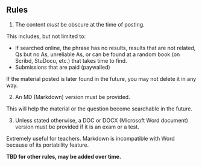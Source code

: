 ## Rules

1. The content *must* be obscure at the time of posting.

This includes, but not limited to:
- If searched online, the phrase has no results, results that are not related, Qs but no As, unreliable As, or can be found at a random book (on Scribd, StuDocu, etc.) that takes time to find.
- Submissions that are paid (paywalled)

If the material posted is later found in the future, you may not delete it in any way.

2. An MD (Markdown) version must be provided.

This will help the material or the question become searchable in the future.

3. Unless stated otherwise, a DOC or DOCX (Microsoft Word document) version must be provided if it is an exam or a test.

Extremely useful for teachers. Markdown is incompatible with Word because of its portability feature.

**TBD for other rules, may be added over time.**
